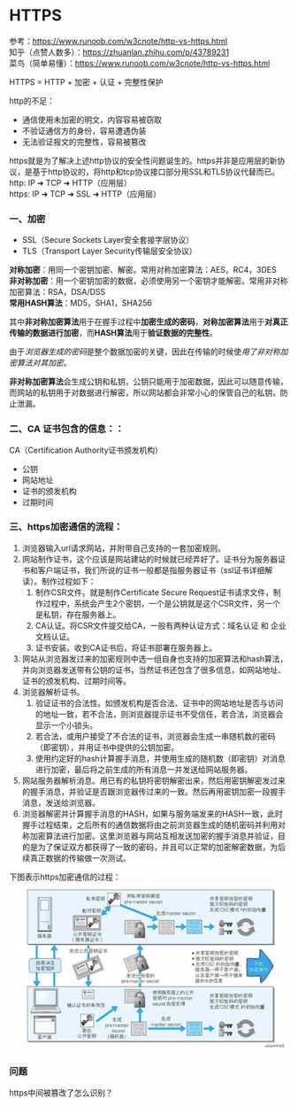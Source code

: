 # HTTPS
参考：https://www.runoob.com/w3cnote/http-vs-https.html  
知乎（点赞人数多）：https://zhuanlan.zhihu.com/p/43789231  
菜鸟（简单易懂）：https://www.runoob.com/w3cnote/http-vs-https.html  

 
HTTPS = HTTP + 加密 + 认证 + 完整性保护  

http的不足：
* 通信使用未加密的明文，内容容易被窃取
* 不验证通信方的身份，容易遭遇伪装
* 无法验证报文的完整性，容易被篡改

https就是为了解决上述http协议的安全性问题诞生的。https并非是应用层的新协议，是基于http协议的，将http和tcp协议接口部分用SSL和TLS协议代替而已。  
http: IP ➜ TCP ➜ HTTP（应用层）  
https: IP ➜ TCP ➜ SSL ➜ HTTP（应用层）  

###  一、加密
* SSL（Secure Sockets Layer安全套接字层协议）
* TLS（Transport Layer Security传输层安全协议）

**对称加密**：用同一个密钥加密、解密。常用对称加密算法：AES，RC4，3DES     
**非对称加密**：用一个密钥加密的数据，必须使用另一个密钥才能解密。常用非对称加密算法：RSA，DSA/DSS  
**常用HASH算法**：MD5，SHA1，SHA256  

其中**非对称加密算法**用于在握手过程中**加密生成的密码**，**对称加密算法**用于**对真正传输的数据进行加密**，而**HASH算法**用于**验证数据的完整性**。

由于*浏览器生成的密码*是整个数据加密的关键，因此在传输的时候使*用了非对称加密算法对其加密*。

**非对称加密算法**会生成公钥和私钥，公钥只能用于加密数据，因此可以随意传输，而网站的私钥用于对数据进行解密，所以网站都会非常小心的保管自己的私钥，防止泄漏。

###  二、CA 证书包含的信息：：
CA（Certification Authority证书颁发机构）
* 公钥
* 网站地址
* 证书的颁发机构
* 过期时间
###  三、https加密通信的流程：
1. 浏览器输入url请求网站，并附带自己支持的一套加密规则。
2. 网站制作证书，这个应该是网站建站的时候就已经弄好了。证书分为服务器证书和客户端证书，我们所说的证书一般都是指服务器证书（ssl证书详细解读）。制作过程如下：
    1. 制作CSR文件。就是制作Certificate Secure Request证书请求文件，制作过程中，系统会产生2个密钥，一个是公钥就是这个CSR文件，另一个是私钥，存在服务器上。
    2. CA认证。将CSR文件提交给CA，一般有两种认证方式：域名认证 和 企业文档认证。
    3. 证书安装。收到CA证书后，将证书部署在服务器上。
3. 网站从浏览器发过来的加密规则中选一组自身也支持的加密算法和hash算法，并向浏览器发送带有公钥的证书，当然证书还包含了很多信息，如网站地址、证书的颁发机构、过期时间等。
4. 浏览器解析证书。
    1. 验证证书的合法性。如颁发机构是否合法、证书中的网站地址是否与访问的地址一致，若不合法，则浏览器提示证书不受信任，若合法，浏览器会显示一个小锁头。
    2. 若合法，或用户接受了不合法的证书，浏览器会生成一串随机数的密码（即密钥），并用证书中提供的公钥加密。
    3. 使用约定好的hash计算握手消息，并使用生成的随机数（即密钥）对消息进行加密，最后将之前生成的所有消息一并发送给网站服务器。
5. 网站服务器解析消息。用已有的私钥将密钥解密出来，然后用密钥解密发过来的握手消息，并验证是否跟浏览器传过来的一致。然后再用密钥加密一段握手消息，发送给浏览器。
6. 浏览器解密并计算握手消息的HASH，如果与服务端发来的HASH一致，此时握手过程结束，之后所有的通信数据将由之前浏览器生成的随机密码并利用对称加密算法进行加密。这里浏览器与网站互相发送加密的握手消息并验证，目的是为了保证双方都获得了一致的密码，并且可以正常的加密解密数据，为后续真正数据的传输做一次测试。

下图表示https加密通信的过程： 
![非对称加密](./icon/encrypt.png)


### 问题
https中间被篡改了怎么识别？